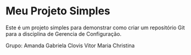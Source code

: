 # Meu Projeto Simples
Este é um projeto simples para demonstrar como criar um repositório Git para a disciplina de Gerencia de Configuração.

Grupo: Amanda Gabriela 
Clovis Vitor
Maria Christina